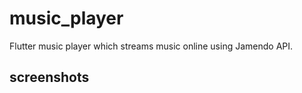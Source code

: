 # music_player

Flutter music player which streams music online using Jamendo API.

## screenshots


